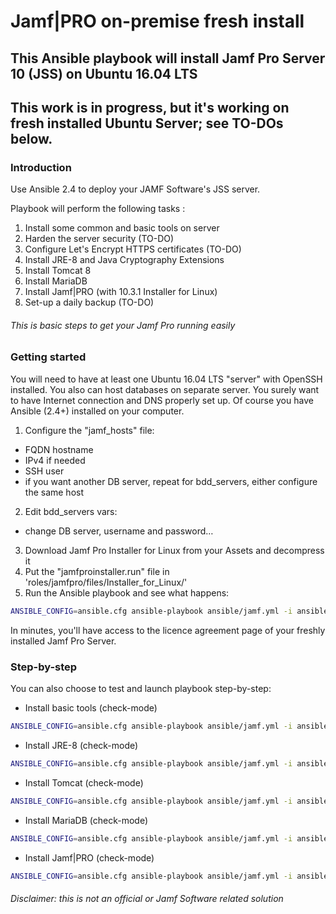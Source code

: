 # Jamf|PRO on-premise fresh install

## This Ansible playbook will install Jamf Pro Server 10 (JSS) on Ubuntu 16.04 LTS

## This work is in progress, but it's working on fresh installed Ubuntu Server; see TO-DOs below.

### Introduction

Use Ansible 2.4 to deploy your JAMF Software's JSS server.

Playbook will perform the following tasks :

1. Install some common and basic tools on server
2. Harden the server security (TO-DO)
3. Configure Let's Encrypt HTTPS certificates (TO-DO)
4. Install JRE-8 and Java Cryptography Extensions
5. Install Tomcat 8
6. Install MariaDB
7. Install Jamf|PRO (with 10.3.1 Installer for Linux)
9. Set-up a daily backup (TO-DO)

###### This is basic steps to get your Jamf Pro running easily

### Getting started

You will need to have at least one Ubuntu 16.04 LTS "server" with OpenSSH installed.
You also can host databases on separate server.
You surely want to have Internet connection and DNS properly set up.
Of course you have Ansible (2.4+) installed on your computer.

1. Configure the "jamf_hosts" file:
  - FQDN hostname
  - IPv4 if needed
  - SSH user
  - if you want another DB server, repeat for bdd_servers, either configure the same host
2. Edit bdd_servers vars:
  - change DB server, username and password…
3. Download Jamf Pro Installer for Linux from your Assets and decompress it
4. Put the "jamfproinstaller.run" file in 'roles/jamfpro/files/Installer_for_Linux/'
5. Run the Ansible playbook and see what happens:
```bash
ANSIBLE_CONFIG=ansible.cfg ansible-playbook ansible/jamf.yml -i ansible/jamf_hosts --diff
```

In minutes, you'll have access to the licence agreement page of your freshly installed Jamf Pro Server.

### Step-by-step

You can also choose to test and launch playbook step-by-step:

* Install basic tools (check-mode)
```bash
ANSIBLE_CONFIG=ansible.cfg ansible-playbook ansible/jamf.yml -i ansible/jamf_hosts -t common --diff --check
```
* Install JRE-8 (check-mode)
```bash
ANSIBLE_CONFIG=ansible.cfg ansible-playbook ansible/jamf.yml -i ansible/jamf_hosts -t jre-8 --diff --check
```
* Install Tomcat (check-mode)
```bash
ANSIBLE_CONFIG=ansible.cfg ansible-playbook ansible/jamf.yml -i ansible/jamf_hosts -t tomcat --diff --check
```
* Install MariaDB (check-mode)
```bash
ANSIBLE_CONFIG=ansible.cfg ansible-playbook ansible/jamf.yml -i ansible/jamf_hosts -t mariadb --diff --check
```
* Install Jamf|PRO (check-mode)
```bash
ANSIBLE_CONFIG=ansible.cfg ansible-playbook ansible/jamf.yml -i ansible/jamf_hosts -t jamfpro --diff --check
```

###### Disclaimer: this is not an official or Jamf Software related solution
